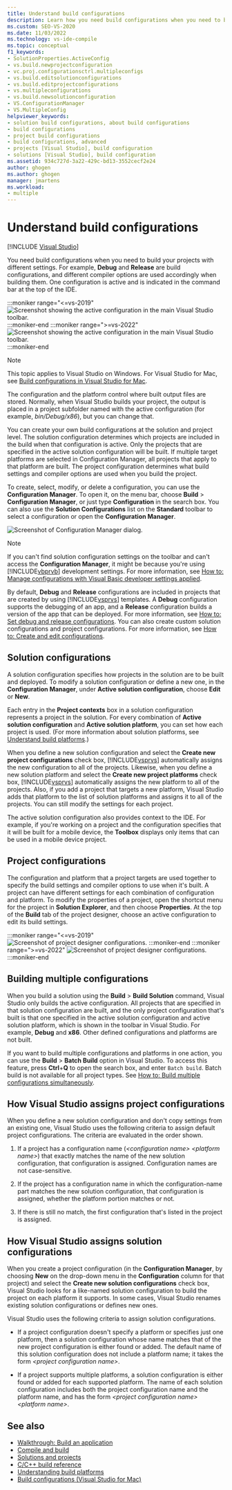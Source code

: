```yaml
---
title: Understand build configurations
description: Learn how you need build configurations when you need to build your projects with different settings in Visual Studio.
ms.custom: SEO-VS-2020
ms.date: 11/03/2022
ms.technology: vs-ide-compile
ms.topic: conceptual
f1_keywords:
- SolutionProperties.ActiveConfig
- vs.build.newprojectconfiguration
- vc.proj.configurationsctrl.multipleconfigs
- vs.build.editsolutionconfigurations
- vs.build.editprojectconfigurations
- vs.multipleconfigurations
- vs.build.newsolutionconfiguration
- VS.ConfigurationManager
- VS.MultipleConfig
helpviewer_keywords:
- solution build configurations, about build configurations
- build configurations
- project build configurations
- build configurations, advanced
- projects [Visual Studio], build configuration
- solutions [Visual Studio], build configuration
ms.assetid: 934c727d-3a22-429c-bd13-3552cecf2e24
author: ghogen
ms.author: ghogen
manager: jmartens
ms.workload:
- multiple
---
```

# Understand build configurations

 [!INCLUDE [Visual Studio](~/includes/applies-to-version/vs-windows-only.md)]

You need build configurations when you need to build your projects with different settings. For example, **Debug** and **Release** are build configurations, and different compiler options are used accordingly when building them.  One configuration is active and is indicated in the command bar at the top of the IDE.

:::moniker range="<=vs-2019"
![Screenshot showing the active configuration in the main Visual Studio toolbar.](media/understanding-build-configurations/active-config.png)
:::moniker-end
:::moniker range=">=vs-2022"
![Screenshot showing the active configuration in the main Visual Studio toolbar.](media/vs-2022/build-configurations-active-config.png)
:::moniker-end

> [!NOTE]
> This topic applies to Visual Studio on Windows. For Visual Studio for Mac, see [Build configurations in Visual Studio for Mac](/visualstudio/mac/configurations).

The configuration and the platform control where built output files are stored. Normally, when Visual Studio builds your project, the output is placed in a project subfolder named with the active configuration (for example, *bin/Debug/x86*), but you can change that.

You can create your own build configurations at the solution and project level. The solution configuration determines which projects are included in the build when that configuration is active. Only the projects that are specified in the active solution configuration will be built. If multiple target platforms are selected in Configuration Manager, all projects that apply to that platform are built. The project configuration determines what build settings and compiler options are used when you build the project.

To create, select, modify, or delete a configuration, you can use the **Configuration Manager**. To open it, on the menu bar, choose **Build** > **Configuration Manager**, or just type **Configuration** in the search box. You can also use the **Solution Configurations** list on the **Standard** toolbar to select a configuration or open the **Configuration Manager**.

![Screenshot of Configuration Manager dialog.](media/understanding-build-configurations/config-manager.png)

> [!NOTE]
> If you can't find solution configuration settings on the toolbar and can't access the **Configuration Manager**, it might be because you're using [!INCLUDE[vbprvb](../code-quality/includes/vbprvb_md.md)] development settings. For more information, see [How to: Manage configurations with Visual Basic developer settings applied](../ide/how-to-manage-build-configurations-with-visual-basic-developer-settings-applied.md).

By default, **Debug** and **Release** configurations are included in projects that are created by using [!INCLUDE[vsprvs](../code-quality/includes/vsprvs_md.md)] templates. A **Debug** configuration supports the debugging of an app, and a **Release** configuration builds a version of the app that can be deployed. For more information, see [How to: Set debug and release configurations](../debugger/how-to-set-debug-and-release-configurations.md). You can also create custom solution configurations and project configurations. For more information, see [How to: Create and edit configurations](../ide/how-to-create-and-edit-configurations.md).

## Solution configurations

A solution configuration specifies how projects in the solution are to be built and deployed. To modify a solution configuration or define a new one, in the **Configuration Manager**, under **Active solution configuration**, choose **Edit** or **New**.

Each entry in the **Project contexts** box in a solution configuration represents a project in the solution. For every combination of **Active solution configuration** and **Active solution platform**, you can set how each project is used. (For more information about solution platforms, see [Understand build platforms](../ide/understanding-build-platforms.md).)

When you define a new solution configuration and select the **Create new project configurations** check box, [!INCLUDE[vsprvs](../code-quality/includes/vsprvs_md.md)] automatically assigns the new configuration to all of the projects. Likewise, when you define a new solution platform and select the **Create new project platforms** check box, [!INCLUDE[vsprvs](../code-quality/includes/vsprvs_md.md)] automatically assigns the new platform to all of the projects. Also, if you add a project that targets a new platform, Visual Studio adds that platform to the list of solution platforms and assigns it to all of the projects. You can still modify the settings for each project.

The active solution configuration also provides context to the IDE. For example, if you're working on a project and the configuration specifies that it will be built for a mobile device, the **Toolbox** displays only items that can be used in a mobile device project.

## Project configurations

The configuration and platform that a project targets are used together to specify the build settings and compiler options to use when it's built. A project can have different settings for each combination of configuration and platform. To modify the properties of a project, open the shortcut menu for the project in **Solution Explorer**, and then choose **Properties**.  At the top of the **Build** tab of the project designer, choose an active configuration to edit its build settings.

:::moniker range="<=vs-2019"
![Screenshot of project designer configurations.](media/understanding-build-configurations/project-designer-configuration.png)
:::moniker-end
:::moniker range=">=vs-2022"
![Screenshot of project designer configurations.](media/vs-2022/build-configuration-project-designer-configuration.png)
:::moniker-end

## Building multiple configurations

When you build a solution using the **Build** > **Build Solution** command, Visual Studio only builds the active configuration. All projects that are specified in that solution configuration are built, and the only project configuration that's built is that one specified in the active solution configuration and active solution platform, which is shown in the toolbar in Visual Studio. For example, **Debug** and **x86**. Other defined configurations and platforms are not built.

If you want to build multiple configurations and platforms in one action, you can use the **Build** > **Batch Build** option in Visual Studio. To access this feature, press **Ctrl**+**Q** to open the search box, and enter `Batch build`. Batch build is not available for all project types. See [How to: Build multiple configurations simultaneously](how-to-build-multiple-configurations-simultaneously.md).

## How Visual Studio assigns project configurations

When you define a new solution configuration and don't copy settings from an existing one, Visual Studio uses the following criteria to assign default project configurations. The criteria are evaluated in the order shown.

1. If a project has a configuration name (*\<configuration name> \<platform name>*) that exactly matches the name of the new solution configuration, that configuration is assigned. Configuration names are not case-sensitive.

1. If the project has a configuration name in which the configuration-name part matches the new solution configuration, that configuration is assigned, whether the platform portion matches or not.

1. If there is still no match, the first configuration that's listed in the project is assigned.

## How Visual Studio assigns solution configurations

When you create a project configuration (in the **Configuration Manager**, by choosing **New** on the drop-down menu in the **Configuration** column for that project) and select the **Create new solution configurations** check box, Visual Studio looks for a like-named solution configuration to build the project on each platform it supports. In some cases, Visual Studio renames existing solution configurations or defines new ones.

Visual Studio uses the following criteria to assign solution configurations.

- If a project configuration doesn't specify a platform or specifies just one platform, then a solution configuration whose name matches that of the new project configuration is either found or added. The default name of this solution configuration does not include a platform name; it takes the form *\<project configuration name>*.

- If a project supports multiple platforms, a solution configuration is either found or added for each supported platform. The name of each solution configuration includes both the project configuration name and the platform name, and has the form *\<project configuration name> \<platform name>*.

## See also

- [Walkthrough: Build an application](../ide/walkthrough-building-an-application.md)
- [Compile and build](../ide/compiling-and-building-in-visual-studio.md)
- [Solutions and projects](../ide/solutions-and-projects-in-visual-studio.md)
- [C/C++ build reference](/cpp/build/reference/c-cpp-building-reference)
- [Understanding build platforms](understanding-build-platforms.md)
- [Build configurations (Visual Studio for Mac)](/visualstudio/mac/configurations)
